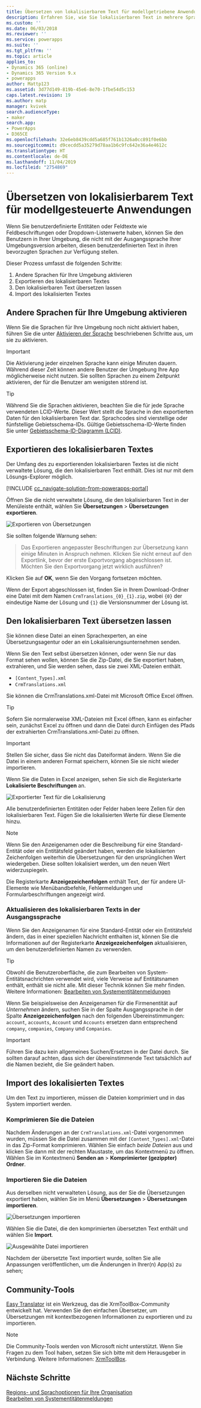 ```yaml
---
title: Übersetzen von lokalisierbarem Text für modellgetriebene Anwendungen | MicrosoftDocs
description: Erfahren Sie, wie Sie lokalisierbaren Text in mehrere Sprachen übersetzen lassen können.
ms.custom: ''
ms.date: 06/03/2018
ms.reviewer: ''
ms.service: powerapps
ms.suite: ''
ms.tgt_pltfrm: ''
ms.topic: article
applies_to:
- Dynamics 365 (online)
- Dynamics 365 Version 9.x
- powerapps
author: Mattp123
ms.assetid: 3d77d149-819b-45e6-8e70-1fbe54d5c153
caps.latest.revision: 19
ms.author: matp
manager: kvivek
search.audienceType:
- maker
search.app:
- PowerApps
- D365CE
ms.openlocfilehash: 32e6eb8439cdd5a685f761b1326a0cc891f0e6bb
ms.sourcegitcommit: d9cecdd5a35279d78aa1b6c9fc642e36a4e4612c
ms.translationtype: HT
ms.contentlocale: de-DE
ms.lasthandoff: 11/04/2019
ms.locfileid: "2754869"
---
```

# <a name="translate-localizable-text-for-model-driven-apps"></a>Übersetzen von lokalisierbarem Text für modellgesteuerte Anwendungen

Wenn Sie benutzerdefinierte Entitäten oder Feldtexte wie Feldbeschriftungen oder Dropdown-Listenwerte haben, können Sie den Benutzern in Ihrer Umgebung, die nicht mit der Ausgangssprache Ihrer Umgebungsversion arbeiten, diesen benutzerdefinierten Text in ihren bevorzugten Sprachen zur Verfügung stellen. 

Dieser Prozess umfasst die folgenden Schritte:
1. Andere Sprachen für Ihre Umgebung aktivieren
2. Exportieren des lokalisierbaren Textes
3. Den lokalisierbaren Text übersetzen lassen
4. Import des lokalisierten Textes

## <a name="enable-other-languages-for-your-environment"></a>Andere Sprachen für Ihre Umgebung aktivieren

Wenn Sie die Sprachen für Ihre Umgebung noch nicht aktiviert haben, führen Sie die unter [Aktivieren der Sprache](https://docs.microsoft.com/dynamics365/customer-engagement/admin/enable-languages) beschriebenen Schritte aus, um sie zu aktivieren.

> [!IMPORTANT]
> Die Aktivierung jeder einzelnen Sprache kann einige Minuten dauern. Während dieser Zeit können andere Benutzer der Umgebung Ihre App möglicherweise nicht nutzen. Sie sollten Sprachen zu einem Zeitpunkt aktivieren, der für die Benutzer am wenigsten störend ist.

> [!TIP]
> Während Sie die Sprachen aktivieren, beachten Sie die für jede Sprache verwendeten LCID-Werte. Dieser Wert stellt die Sprache in den exportierten Daten für den lokalisierbaren Text dar. Sprachcodes sind vierstellige oder fünfstellige Gebietsschema-IDs. Gültige Gebietsschema-ID-Werte finden Sie unter [Gebietsschema-ID-Diagramm (LCID)](https://go.microsoft.com/fwlink/?LinkId=122128).

## <a name="export-the-localizable-text"></a>Exportieren des lokalisierbaren Textes

Der Umfang des zu exportierenden lokalisierbaren Textes ist die nicht verwaltete Lösung, die den lokalisierbaren Text enthält. Dies ist nur mit dem Lösungs-Explorer möglich.

[!INCLUDE [cc_navigate-solution-from-powerapps-portal](../../includes/cc_navigate-solution-from-powerapps-portal.md)]

Öffnen Sie die nicht verwaltete Lösung, die den lokalisierbaren Text in der Menüleiste enthält, wählen Sie **Übersetzungen** > **Übersetzungen exportieren**. 

![Exportieren von Übersetzungen](media/export-localizable-text.png)

Sie sollten folgende Warnung sehen:
> Das Exportieren angepasster Beschriftungen zur Übersetzung kann einige Minuten in Anspruch nehmen. Klicken Sie nicht erneut auf den Exportlink, bevor der erste Exportvorgang abgeschlossen ist. Möchten Sie den Exportvorgang jetzt wirklich ausführen? 

Klicken Sie auf **OK**, wenn Sie den Vorgang fortsetzen möchten.

Wenn der Export abgeschlossen ist, finden Sie in Ihrem Download-Ordner eine Datei mit dem Namen `CrmTranslations_{0}_{1}.zip`, wobei `{0}` der eindeutige Name der Lösung und `{1}` die Versionsnummer der Lösung ist.

## <a name="get-the-localizable-text-translated"></a>Den lokalisierbaren Text übersetzen lassen

Sie können diese Datei an einen Sprachexperten, an eine Übersetzungsagentur oder an ein Lokalisierungsunternehmen senden.

Wenn Sie den Text selbst übersetzen können, oder wenn Sie nur das Format sehen wollen, können Sie die Zip-Datei, die Sie exportiert haben, extrahieren, und Sie werden sehen, dass sie zwei XML-Dateien enthält. 
 - `[Content_Types].xml`
 - `CrmTranslations.xml`

Sie können die CrmTranslations.xml-Datei mit Microsoft Office Excel öffnen.

> [!TIP]
> Sofern Sie normalerweise XML-Dateien mit Excel öffnen, kann es einfacher sein, zunächst Excel zu öffnen und dann die Datei durch Einfügen des Pfads der extrahierten CrmTranslations.xml-Datei zu öffnen.

> [!IMPORTANT]
> Stellen Sie sicher, dass Sie nicht das Dateiformat ändern. Wenn Sie die Datei in einem anderen Format speichern, können Sie sie nicht wieder importieren.

Wenn Sie die Daten in Excel anzeigen, sehen Sie sich die Registerkarte **Lokalisierte Beschriftungen** an.

![Exportierter Text für die Lokalisierung](media/localized-labels-tab-exported-languages.png)

Alle benutzerdefinierten Entitäten oder Felder haben leere Zellen für den lokalisierbaren Text. Fügen Sie die lokalisierten Werte für diese Elemente hinzu.

> [!NOTE]
> Wenn Sie den Anzeigenamen oder die Beschreibung für eine Standard-Entität oder ein Entitätsfeld geändert haben, werden die lokalisierten Zeichenfolgen weiterhin die Übersetzungen für den ursprünglichen Wert wiedergeben. Diese sollten lokalisiert werden, um den neuen Wert widerzuspiegeln.

Die Registerkarte **Anzeigezeichenfolgen** enthält Text, der für andere UI-Elemente wie Menübandbefehle, Fehlermeldungen und Formularbeschriftungen angezeigt wird.

### <a name="updating-localizable-text-in-the-base-language"></a>Aktualisieren des lokalisierbaren Texts in der Ausgangssprache

Wenn Sie den Anzeigenamen für eine Standard-Entität oder ein Entitätsfeld ändern, das in einer speziellen Nachricht enthalten ist, können Sie die Informationen auf der Registerkarte **Anzeigezeichenfolgen** aktualisieren, um den benutzerdefinierten Namen zu verwenden.

> [!TIP]
> Obwohl die Benutzeroberfläche, die zum Bearbeiten von System-Entitätsnachrichten verwendet wird, viele Verweise auf Entitätsnamen enthält, enthält sie nicht alle. Mit dieser Technik können Sie mehr finden. Weitere Informationen: [Bearbeiten von Systementitätenmeldungen](../common-data-service/edit-system-entity-messages.md)

Wenn Sie beispielsweise den Anzeigenamen für die Firmenentität auf *Unternehmen* ändern, suchen Sie in der Spalte Ausgangssprache in der Spalte  **Anzeigezeichenfolgen** nach den folgenden Übereinstimmungen: `account`, `accounts`, `Account` und `Accounts` ersetzen dann entsprechend `company`, `companies`, `Company` und `Companies`.

> [!IMPORTANT]
> Führen Sie dazu kein allgemeines Suchen/Ersetzen in der Datei durch. Sie sollten darauf achten, dass sich der übereinstimmende Text tatsächlich auf die Namen bezieht, die Sie geändert haben.


## <a name="import-the-localized-text"></a>Import des lokalisierten Textes
Um den Text zu importieren, müssen die Dateien komprimiert und in das System importiert werden.

### <a name="compress-the-files"></a>Komprimieren Sie die Dateien

Nachdem Änderungen an der `CrmTranslations.xml`-Datei vorgenommen wurden, müssen Sie die Datei zusammen mit der `[Content_Types].xml`-Datei in das Zip-Format komprimieren. Wählen Sie einfach *beide Dateien* aus und klicken Sie dann mit der rechten Maustaste, um das Kontextmenü zu öffnen. Wählen Sie im Kontextmenü **Senden an** > **Komprimierter (gezippter) Ordner**.

### <a name="import-the-files"></a>Importieren Sie die Dateien

Aus derselben nicht verwalteten Lösung, aus der Sie die Übersetzungen exportiert haben, wählen Sie im Menü **Übersetzungen** > **Übersetzungen importieren**. 

![Übersetzungen importieren](media/import-translations.png)

Wählen Sie die Datei, die den komprimierten übersetzten Text enthält und wählen Sie **Import**.

![Ausgewählte Datei importieren](media/import-translated-text-dialog.png)

Nachdem der übersetzte Text importiert wurde, sollten Sie alle Anpassungen veröffentlichen, um die Änderungen in Ihrer(n) App(s) zu sehen;

## <a name="community-tools"></a>Community-Tools

[Easy Translator](https://www.xrmtoolbox.com/plugins/MsCrmTools.Translator/) ist ein Werkzeug, das die XrmToolBox-Community entwickelt hat. Verwenden Sie den einfachen Übersetzer, um Übersetzungen mit kontextbezogenen Informationen zu exportieren und zu importieren. 

> [!NOTE]
> Die Community-Tools werden von Microsoft nicht unterstützt.
> Wenn Sie Fragen zu dem Tool haben, setzen Sie sich bitte mit dem Herausgeber in Verbindung. Weitere Informationen: [XrmToolBox](https://www.xrmtoolbox.com).


## <a name="next-steps"></a>Nächste Schritte
[Regions- und Sprachoptionen für Ihre Organisation](https://docs.microsoft.com/dynamics365/customer-engagement/admin/enable-languages)<br />
[Bearbeiten von Systementitätenmeldungen](../common-data-service/edit-system-entity-messages.md)

